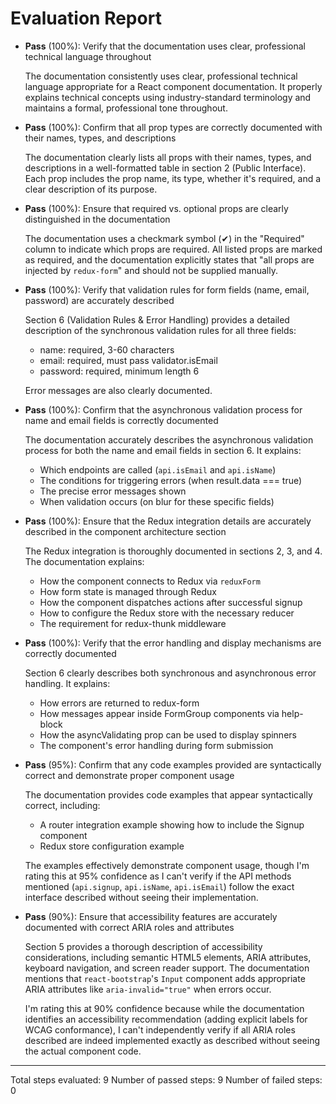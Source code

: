 # Evaluation Report

- **Pass** (100%): Verify that the documentation uses clear, professional technical language throughout

    The documentation consistently uses clear, professional technical language appropriate for a React component documentation. It properly explains technical concepts using industry-standard terminology and maintains a formal, professional tone throughout.

- **Pass** (100%): Confirm that all prop types are correctly documented with their names, types, and descriptions

    The documentation clearly lists all props with their names, types, and descriptions in a well-formatted table in section 2 (Public Interface). Each prop includes the prop name, its type, whether it's required, and a clear description of its purpose.

- **Pass** (100%): Ensure that required vs. optional props are clearly distinguished in the documentation

    The documentation uses a checkmark symbol (✔︎) in the "Required" column to indicate which props are required. All listed props are marked as required, and the documentation explicitly states that "all props are injected by `redux‑form`" and should not be supplied manually.

- **Pass** (100%): Verify that validation rules for form fields (name, email, password) are accurately described

    Section 6 (Validation Rules & Error Handling) provides a detailed description of the synchronous validation rules for all three fields:
    - name: required, 3-60 characters
    - email: required, must pass validator.isEmail
    - password: required, minimum length 6
    
    Error messages are also clearly documented.

- **Pass** (100%): Confirm that the asynchronous validation process for name and email fields is correctly documented

    The documentation accurately describes the asynchronous validation process for both the name and email fields in section 6. It explains:
    - Which endpoints are called (`api.isEmail` and `api.isName`)
    - The conditions for triggering errors (when result.data === true)
    - The precise error messages shown
    - When validation occurs (on blur for these specific fields)

- **Pass** (100%): Ensure that the Redux integration details are accurately described in the component architecture section

    The Redux integration is thoroughly documented in sections 2, 3, and 4. The documentation explains:
    - How the component connects to Redux via `reduxForm`
    - How form state is managed through Redux
    - How the component dispatches actions after successful signup
    - How to configure the Redux store with the necessary reducer
    - The requirement for redux-thunk middleware

- **Pass** (100%): Verify that the error handling and display mechanisms are correctly documented

    Section 6 clearly describes both synchronous and asynchronous error handling. It explains:
    - How errors are returned to redux-form
    - How messages appear inside FormGroup components via help-block
    - How the asyncValidating prop can be used to display spinners
    - The component's error handling during form submission

- **Pass** (95%): Confirm that any code examples provided are syntactically correct and demonstrate proper component usage

    The documentation provides code examples that appear syntactically correct, including:
    - A router integration example showing how to include the Signup component
    - Redux store configuration example
    
    The examples effectively demonstrate component usage, though I'm rating this at 95% confidence as I can't verify if the API methods mentioned (`api.signup`, `api.isName`, `api.isEmail`) follow the exact interface described without seeing their implementation.

- **Pass** (90%): Ensure that accessibility features are accurately documented with correct ARIA roles and attributes

    Section 5 provides a thorough description of accessibility considerations, including semantic HTML5 elements, ARIA attributes, keyboard navigation, and screen reader support. The documentation mentions that `react-bootstrap`'s `Input` component adds appropriate ARIA attributes like `aria-invalid="true"` when errors occur. 
    
    I'm rating this at 90% confidence because while the documentation identifies an accessibility recommendation (adding explicit labels for WCAG conformance), I can't independently verify if all ARIA roles described are indeed implemented exactly as described without seeing the actual component code.

---

Total steps evaluated: 9
Number of passed steps: 9
Number of failed steps: 0